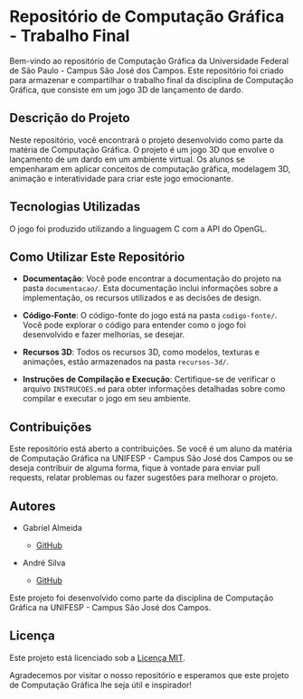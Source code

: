 # Repositório de Computação Gráfica - Trabalho Final

Bem-vindo ao repositório de Computação Gráfica da Universidade Federal de São Paulo - Campus São José dos Campos. Este repositório foi criado para armazenar e compartilhar o trabalho final da disciplina de Computação Gráfica, que consiste em um jogo 3D de lançamento de dardo.

## Descrição do Projeto

Neste repositório, você encontrará o projeto desenvolvido como parte da matéria de Computação Gráfica. O projeto é um jogo 3D que envolve o lançamento de um dardo em um ambiente virtual. Os alunos se empenharam em aplicar conceitos de computação gráfica, modelagem 3D, animação e interatividade para criar este jogo emocionante.

## Tecnologias Utilizadas

O jogo foi produzido utilizando a linguagem C com a API do OpenGL.

## Como Utilizar Este Repositório

- **Documentação**: Você pode encontrar a documentação do projeto na pasta `documentacao/`. Esta documentação inclui informações sobre a implementação, os recursos utilizados e as decisões de design.

- **Código-Fonte**: O código-fonte do jogo está na pasta `codigo-fonte/`. Você pode explorar o código para entender como o jogo foi desenvolvido e fazer melhorias, se desejar.

- **Recursos 3D**: Todos os recursos 3D, como modelos, texturas e animações, estão armazenados na pasta `recursos-3d/`.

- **Instruções de Compilação e Execução**: Certifique-se de verificar o arquivo `INSTRUCOES.md` para obter informações detalhadas sobre como compilar e executar o jogo em seu ambiente.

## Contribuições

Este repositório está aberto a contribuições. Se você é um aluno da matéria de Computação Gráfica na UNIFESP - Campus São José dos Campos ou se deseja contribuir de alguma forma, fique à vontade para enviar pull requests, relatar problemas ou fazer sugestões para melhorar o projeto.

## Autores

- Gabriel Almeida
  - [GitHub](https://github.com/garpereira)

- André Silva
  - [GitHub](https://github.com/andreqsilva)

Este projeto foi desenvolvido como parte da disciplina de Computação Gráfica na UNIFESP - Campus São José dos Campos.

## Licença

Este projeto está licenciado sob a [Licença MIT](LICENSE).

Agradecemos por visitar o nosso repositório e esperamos que este projeto de Computação Gráfica lhe seja útil e inspirador!
